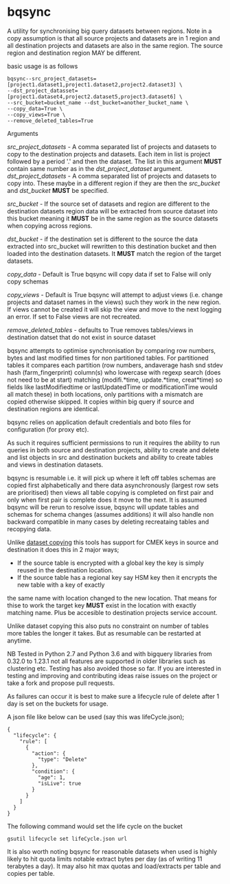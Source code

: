 # bqsync
A utility for synchronising big query datasets between regions.
Note in a copy assumption is that all source projects and datasets are in 1 region and all destination projects and 
datasets are also in the same region. The source region and destination region MAY be different.
 
basic usage is as follows
 
    bqsync--src_project_datasets=[project1.dataset1,project1.dataset2,project2.dataset3] \
    --dst_project_datasset=[project1.dataset4,project2.dataset5,project3.dataset6] \
    --src_bucket=bucket_name --dst_bucket=another_bucket_name \
    --copy_data=True \
    --copy_views=True \
    --remove_deleted_tables=True
 
Arguments
 
*src_project_datasets* - A comma separated list of projects and datasets to copy to the destination
projects and datasets. Each item in list is project followed by a period '.' and then the dataset.
The list in this argument **MUST** contain same number as in the *dst_project_dataset* argument.
*dst_project_datasets* - A comma separated list of projects and datasets to copy into. These maybe
in a different region if they are then the *src_bucket* and *dst_bucket* **MUST** be specified.
 
*src_bucket* - If the source set of datasets and region are different to the destination datasets
region data will be extracted from source dataset into this bucket meaning it **MUST** be in the
same region as the source datasets when copying across regions.
 
*dst_bucket* - if the destination set is different to the source the data extracted into src_bucket
will rewritten to this destination bucket and then loaded into the destination datasets. It **MUST**
match the region of the target datasets.
 
*copy_data* - Default is True bqsync will copy data if set to False will only copy schemas
 
*copy_views* - Default is True bqsync will attempt to adjust views (i.e. change projects and dataset
names in the views) such they work in the new region. If views cannot be created it will skip the view
and move to the next logging an error. If set to False views are not recreated.
 
*remove_deleted_tables* - defaults to True removes tables/views in destination datset that do not exist
in source dataset
 
bqsync attempts to optimise synchronisation by comparing row numbers, bytes and last modified times for non
partitioned tables. 
For partitioned tables it compares each partition (row numbers, andaverage hash snd stdev hash (farm_fingerprint)
column(s) who lowercase with regexp search (does not need to be at start) matching  (modifi.\*time,
update.\*time, creat\*time) so fields like lastModifiedtime or lastUpdatedTime or modificationTime would all match
these) in both locations, only partitions with a mismatch are copied otherwise skipped. It copies within big query 
if source and destination regions are identical.
 
bqsync relies on application default credentials and boto files for configuration (for proxy etc).
 
As such it requires sufficient permissions to run it requires the ability to run queries in both source
and destination projects, ability to create and delete and list objects in src and destination buckets and
ability to create tables and views in destination datasets.
 
bqsync is resumable i.e. it will pick up where it left off tables schemas are copied first alphabetically
and there data asynchronously (largest row sets are prioritised) then views all table copying is completed
on first pair and only when first pair is complete does it move to the next. It is assumed bqsync will be rerun to 
resolve issue, bqsync will update tables and schemas for schema changes (assumes additions) it will also handle
non backward compatible in many cases by deleting recreataing tables and recopying data.
 
Unlike [dataset copying](https://cloud.google.com/bigquery/docs/copying-datasets) this tools has support for CMEK keys 
in source and destination it does this in 2 major ways;

* If the source table is encrypted with a global key the key is simply reused in the destination location.
* If the source table has a regional key say HSM key then it encrypts the new table with a key of exactly

the same name with location changed to the new location. That means for thise to work the target
key **MUST** exist in the location with exactly matching name. Plus be accesible to destination projects
service account.
 
Unlike dataset copying this also puts no constraint on number of tables more tables the longer it takes.
But as resumable can be restarted at anytime.
 
NB Tested in Python 2.7 and Python 3.6 and with bigquery libraries from 0.32.0 to 1.23.1 not all features
are supported in older libraries such as clustering etc. Testing has also avoided those so far. If you
are interested in testing and improving and contributing ideas raise issues on the project or take a fork 
and propose pull requests.
 
As failures can occur it is best to make sure a lifecycle rule of delete after 1 day is set on the
buckets for usage.
 
A json file like below can be used (say this was lifeCycle.json);
 
    {
      "lifecycle": {
        "rule": [
          {
            "action": {
              "type": "Delete"
            },
            "condition": {
              "age": 1,
              "isLive": true
            }
          }
        ]
      }
    }
 
The following command would set the life cycle on the bucket
 
    gsutil lifecycle set lifeCycle.json url
    
It is also worth noting bqsync for reasonable datasets when used is highly likely to hit quota limits notable extract 
bytes per day (as of writing 11 terabytes a day). It may also hit max quotas and load/extracts per table and copies per 
table.